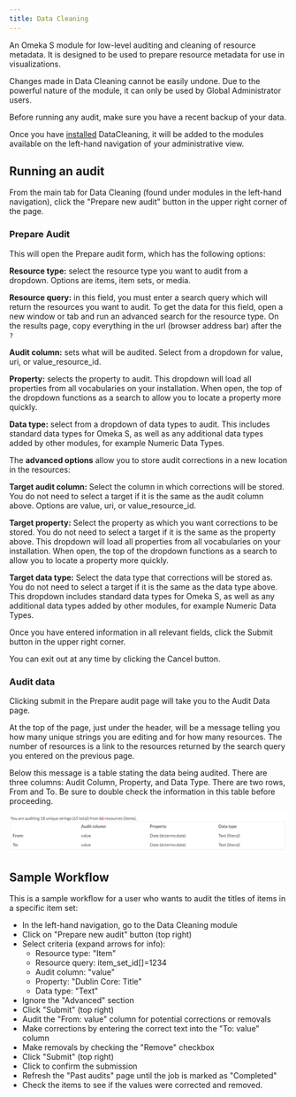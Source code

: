 ```yaml
---
title: Data Cleaning
---
```


An Omeka S module for low-level auditing and cleaning of resource metadata. It is designed to be used to prepare resource metadata for use in visualizations.

Changes made in Data Cleaning cannot be easily undone. Due to the powerful nature of the module, it can only be used by Global Administrator users. 

Before running any audit, make sure you have a recent backup of your data. 

Once you have [installed](index.md#installing-modules) DataCleaning, it will be added to the modules available on the left-hand navigation of your administrative view.

## Running an audit
From the main tab for Data Cleaning (found under modules in the left-hand navigation), click the "Prepare new audit" button in the upper right corner of the page. 

### Prepare Audit
This will open the Prepare audit form, which has the following options: 

**Resource type:** select the resource type you want to audit from a dropdown. Options are items, item sets, or media.

**Resource query:** in this field, you must enter a search query which will return the resources you want to audit. To get the data for this field, open a new window or tab and run an advanced search for the resource type. On the results page, copy everything in the url (browser address bar) after the `?`

**Audit column:** sets what will be audited. Select from a dropdown for value, uri, or value_resource_id.  

**Property:** selects the property to audit. This dropdown will load all properties from all vocabularies on your installation. When open, the top of the dropdown functions as a search to allow you to locate a property more quickly. 

**Data type:** select from a dropdown of data types to audit. This includes standard data types for Omeka S, as well as any additional data types added by other modules, for example Numeric Data Types. 

The **advanced options** allow you to store audit corrections in a new location in the resources:
 
**Target audit column:** Select the column in which corrections will be stored. You do not need to select a target if it is the same as the audit column above. Options are value, uri, or value_resource_id. 

**Target property:** Select the property as which you want corrections to be stored. You do not need to select a target if it is the same as the property above. This dropdown will load all properties from all vocabularies on your installation. When open, the top of the dropdown functions as a search to allow you to locate a property more quickly. 

**Target data type:** Select the data type that corrections will be stored as. You do not need to select a target if it is the same as the data type above. This dropdown includes standard data types for Omeka S, as well as any additional data types added by other modules, for example Numeric Data Types. 

Once you have entered information in all relevant fields, click the Submit button in the upper right corner. 

You can exit out at any time by clicking the Cancel button. 

### Audit data
Clicking submit in the Prepare audit page will take you to the Audit Data page. 

At the top of the page, just under the header, will be a message telling you how many unique strings you are editing and for how many resources. The number of resources is a link to the resources returned by the search query you entered on the previous page. 

Below this message is a table stating the data being audited. There are three columns: Audit Column, Property, and Data Type.  There are two rows, From and To. Be sure to double check the information in this table before proceeding. 

![Strings message and table for an audit. This audit has 18 unique strings for 66 resources, and the to and from information is identical](../modules/modulesfiles/dataclean_auditTable1.png) 

## Sample Workflow
This is a sample workflow for a user who wants to audit the titles of items in a specific item set:

- In the left-hand navigation, go to the Data Cleaning module
- Click on "Prepare new audit" button (top right)
- Select criteria (expand arrows for info):
	- Resource type: "Item"
	- Resource query: item_set_id[]=1234
	- Audit column: "value"
	- Property: "Dublin Core: Title"
	- Data type: "Text"
- Ignore the "Advanced" section
- Click "Submit" (top right)
- Audit the "From: value" column for potential corrections or removals
- Make corrections by entering the correct text into the "To: value" column
- Make removals by checking the "Remove" checkbox
- Click "Submit" (top right)
- Click to confirm the submission
- Refresh the "Past audits" page until the job is marked as "Completed"
- Check the items to see if the values were corrected and removed.
